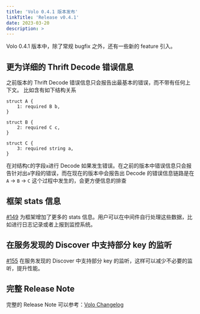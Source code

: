 ```yaml
---
title: 'Volo 0.4.1 版本发布'
linkTitle: 'Release v0.4.1'
date: 2023-03-20
description: >
---
```


Volo 0.4.1 版本中，除了常规 bugfix 之外，还有一些新的 feature 引入。

## 更为详细的 Thrift Decode 错误信息

之前版本的 Thrift Decode 错误信息只会报告出最基本的错误，而不带有任何上下文。
比如含有如下结构关系

```thrift
struct A {
    1: required B b,
}

struct B {
    2: required C c,
}

struct C {
    3: required string a,
}
```

在对结构`C`的字段`a`进行 Decode 如果发生错误。在之前的版本中错误信息只会报告针对出`a`字段的错误，而在现在的版本中会报告出 Decode 的错误信息链路是在 `A` -> `B` -> `C` 这个过程中发生的，会更方便信息的排查

## 框架 stats 信息

[#149](https://github.com/cloudwego/volo/pull/149) 为框架增加了更多的 stats 信息。用户可以在中间件自行处理这些数据，比如进行日志记录或者上报到监控系统。

## 在服务发现的 Discover 中支持部分 key 的监听

[#155](https://github.com/cloudwego/volo/pull/155) 在服务发现的 Discover 中支持部分 key 的监听，这样可以减少不必要的监听，提升性能。

## 完整 Release Note

完整的 Release Note 可以参考：[Volo Changelog](https://github.com/cloudwego/volo/compare/volo-thrift-0.3.2...volo-0.4.1)
